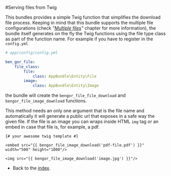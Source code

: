 #Serving files from Twig

This bundles provides a simple Twig function that simplifies the download file process. Keeping in mind that this
bundle supports the multiple file configurations (check *"[Multiple files](usage_multiple_files.md)"* chapter
for more information), the bundle itself generates on the fly the Twig functions using the file type class
as part of the function name. For example if you have to register in the `config.yml`
```yml
# app/config/config.yml

ben_gor_file:
    file_class:
        file:
            class: AppBundle\Entity\File
        image:
            class: AppBundle\Entity\Image
```
the bundle will create the `bengor_file_file_download` and `bengor_file_image_download` functions.

This method needs an only one argument that is the file name and automatically it will generate a public url that
exposes in a safe way the given file. If the file is an image you can wraps inside HTML `img` tag or an embed in case
that file is, for example, a pdf.
```twig
{# your awesome twig template #}

<embed src="{{ bengor_file_image_download('pdf-file.pdf') }}" width="500" height="1000"/>

<img src="{{ bengor_file_image_download('image.jpg') }}"/>
```

- Back to the [index](index.md).
